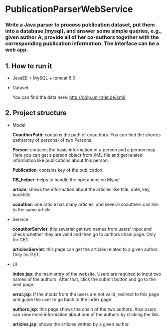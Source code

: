 # PublicationParserWebService
### Write a Java parser to process publication dataset, put them into a database (mysql), and answer some simple queries, e.g., given author A, provide all of her co-authors together with the corresponding publication information. The interface can be a web app.


## 1. How to run it
- JavaEE + MySQL + tomcat 6.0
- Dataset

    You can find the data here: http://dblp.uni-trier.de/xml/

## 2. Project structure
- Model 

	**CoauthorPath**: contains the path of coauthors. You can find the shortes path(array of persons) of two Persons.
    
	**Person**: contains the basic information of a person and a person map. Here you can get a person object from XML file and get related information like publications about this person.
    
    **Publication**: contains key of the publication.
    
	**DB_helper**: helps to handle the operations on Mysql.    
    
    **article**: shows the information about the articles like title, date, key, booktitle. 
    
    **coauthor**: one article has many articles, and several coauthers can link to the same article.


- Service

	**coauthorServlet**: this severlet get two names from users' input and check whether they are valid and then go to authors chain page. Only for GET.
    
    **articlesServlet**: this page can get the articles related to a given author. Only for GET.
- UI

	**index.jsp**: the main entry of the website. Users are required to input two names of the authors. After that, click the submit button and go to the next page.
    
    **error.jsp**: if the inputs from the users are not valid, redirect to this page and guide the user to go back to the index page.
    
    **authors.jsp**: this page shows the chain of the two authors. Also users can view more information about one of the authors by clicking the link.
    
    **articles.jsp**: shows the articles written by a given author.

